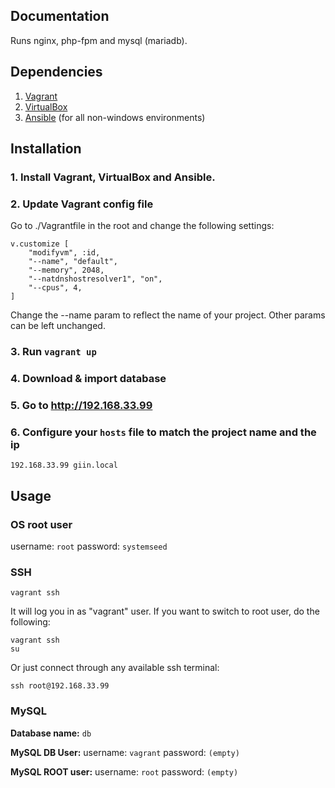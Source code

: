 ## Documentation

Runs nginx, php-fpm and mysql (mariadb).

## Dependencies

1. [Vagrant](https://www.vagrantup.com/downloads.html)
2. [VirtualBox](https://www.virtualbox.org/wiki/Downloads)
3. [Ansible](http://docs.ansible.com/ansible/intro_installation.html) (for all non-windows environments)

## Installation

### 1. Install Vagrant, VirtualBox and Ansible.

### 2. Update Vagrant config file

Go to ./Vagrantfile in the root and change the following settings:

    v.customize [
        "modifyvm", :id,
        "--name", "default",
        "--memory", 2048,
        "--natdnshostresolver1", "on",
        "--cpus", 4,
    ]

Change the --name param to reflect the name of your project. Other params can be left unchanged.

### 3. Run `vagrant up`

### 4. Download & import database

### 5. Go to http://192.168.33.99

### 6. Configure your `hosts` file to match the project name and the ip

    192.168.33.99 giin.local


## Usage

### OS root user

username: `root`
password: `systemseed`

### SSH

    vagrant ssh

It will log you in as "vagrant" user. If you want to switch to root user, do the following:

    vagrant ssh
    su

Or just connect through any available ssh terminal:

    ssh root@192.168.33.99

### MySQL

**Database name:** `db`

**MySQL DB User:**
username: `vagrant`
password: `(empty)`

**MySQL ROOT user:**
username: `root`
password: `(empty)`


